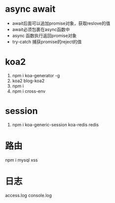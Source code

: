 # async await
- await后面可以追加promise对象，获取reslove的值
- await必须包裹在async函数中
- async 函数执行返回promise对象
- try-catch 捕获promise的reject的值

# koa2
1. npm i koa-generator -g
2. koa2 blog-koa2
3. npm i 
4. npm i cross-env

# session 
1. npm i koa-generic-session koa-redis redis

# 路由
npm i mysql xss

# 日志
access.log
console.log
